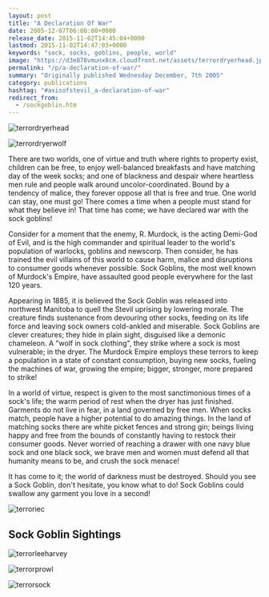 ```yaml
---
layout: post
title: "A Declaration Of War"
date: 2005-12-07T06:00:00+0000
release_date: 2015-11-02T14:45:04+0000
lastmod: 2015-11-02T14:47:03+0000
keywords: "sock, socks, goblins, people, world"
image: "https://d3e878vmunx8cm.cloudfront.net/assets/terrordryerhead.jpg"
permalink: "/p/a-declaration-of-war/"
summary: "Originally published Wednesday December, 7th 2005"
category: publications
hashtag: "#axisofstevil_a-declaration-of-war"
redirect_from:
  - /sockgoblin.htm
---
```


[id_1]: https://d3e878vmunx8cm.cloudfront.net/assets/terrordryerhead.jpg "terrordryerhead"[id_2]: https://d3e878vmunx8cm.cloudfront.net/assets/terrordryerwolf.jpg "terrordryerwolf"[id_3]: https://d3e878vmunx8cm.cloudfront.net/assets/terroriec.jpg "terroriec"[id_4]: https://d3e878vmunx8cm.cloudfront.net/assets/terrorleeharvey.jpg "terrorleeharvey"[id_5]: https://d3e878vmunx8cm.cloudfront.net/assets/terrorontheprowl.jpg "terrorprowl"[id_6]: https://d3e878vmunx8cm.cloudfront.net/assets/terrorsockposiedtoattack.jpg "terrorsock"
![terrordryerhead][id_1]

![terrordryerwolf][id_2]

There are two worlds, one of virtue and truth where rights to property exist, children can be free, to enjoy well-balanced breakfasts and have matching day of the week socks; and one of blackness and despair where heartless men rule and people walk around uncolor-coordinated. Bound by a tendency of malice, they forever oppose all that is free and true. One world can stay, one must go! There comes a time when a people must stand for what they believe in! That time has come; we have declared war with the sock goblins! 

Consider for a moment that the enemy, R. Murdock, is the acting Demi-God of Evil, and is the high commander and spiritual leader to the world's population of warlocks, goblins and newscorp. Then consider, he has trained the evil villains of this world to cause harm, malice and disruptions to consumer goods whenever possible. Sock Goblins, the most well known of Murdock's Empire, have assaulted good people everywhere for the last 120 years. 

Appearing in 1885, it is believed the Sock Goblin was released into northwest Manitoba to quell the Stevil uprising by lowering morale. The creature finds sustenance from devouring other socks, feeding on its life force and leaving sock owners cold-ankled and miserable. Sock Goblins are clever creatures; they hide in plain sight, disguised like a demonic chameleon. A "wolf in sock clothing", they strike where a sock is most vulnerable; in the dryer. The Murdock Empire employs these terrors to keep a population in a state of constant consumption, buying new socks, fueling the machines of war, growing the empire; bigger, stronger, more prepared to strike! 

In a world of virtue, respect is given to the most sanctimonious times of a sock's life; the warm period of rest when the dryer has just finished. Garments do not live in fear, in a land governed by free men. When socks match, people have a higher potential to do amazing things. In the land of matching socks there are white picket fences and strong gin; beings living happy and free from the bounds of constantly having to restock their consumer goods. Never worried of reaching a drawer with one navy blue sock and one black sock, we brave men and women must defend all that humanity means to be, and crush the sock menace! 

It has come to it; the world of darkness must be destroyed. Should you see a Sock Goblin, don't hesitate, you know what to do! Sock Goblins could swallow any garment you love in a second!

![terroriec][id_3]

## Sock Goblin Sightings ##

![terrorleeharvey][id_4]

![terrorprowl][id_5]

![terrorsock][id_6]
